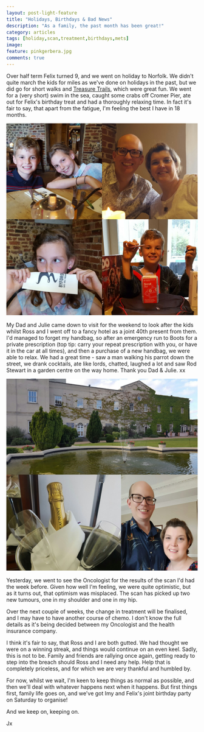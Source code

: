 ```yaml
---
layout: post-light-feature
title: "Holidays, Birthdays & Bad News"
description: "As a family, the past month has been great!"
category: articles
tags: [holiday,scan,treatment,birthdays,mets]
image:
feature: pinkgerbera.jpg
comments: true
---
```


Over half term Felix turned 9, and we went on holiday to Norfolk.  We didn't quite march the kids for miles as we've done on holidays in the past, but we did go for short walks and <a href="https://www.treasuretrails.co.uk/">Treasure Trails</a>, which were great fun.  We went for a (very short) swim in the sea, caught some crabs off Cromer Pier, ate out for Felix's birthday treat and had a thoroughly relaxing time.  In fact it's fair to say, that apart from the fatigue, I'm feeling the best I have in 18 months.

<p class="center">
<img src="/images/norfolkmay2017.jpg" alt="Norfolk Holiday"/>
</p>

My Dad and Julie came down to visit for the weekend to look after the kids whilst Ross and I went off to a fancy hotel as a joint 40th present from them. I'd managed to forget my handbag, so after an emergency run to Boots for a private prescription (top tip: carry your repeat prescription with you, or have it in the car at all times), and then a purchase of a new handbag, we were able to relax.  We had a great time - saw a man walking his parrot down the street, we drank cocktails, ate like lords, chatted, laughed a lot and saw Rod Stewart in a garden centre on the way home.  Thank you Dad & Julie. xx

<p class="center">
<img src="/images/downhall2017.jpg" alt="Down Hall"/>
</p>

Yesterday, we went to see the Oncologist for the results of the scan I'd had the week before.  Given how well I'm feeling, we were quite optimistic, but as it turns out, that optimism was misplaced.  The scan has picked up two new tumours, one in my shoulder and one in my hip.  

Over the next couple of weeks, the change in treatment will be finalised, and I may have to have another course of chemo.  I don't know the full details as it's being decided between my Oncologist and the health insurance company.

I think it's fair to say, that Ross and I are both gutted.  We had thought we were on a winning streak, and things would continue on an even keel.  Sadly, this is not to be.  Family and friends are rallying once again, getting ready to step into the breach should Ross and I need any help. Help that is completely priceless, and for which we are very thankful and humbled by.  

For now, whilst we wait, I'm keen to keep things as normal as possible, and then we'll deal with whatever happens next when it happens.  But first things first, family life goes on, and we've got Imy and Felix's joint birthday party on Saturday to organise!

And we keep on, keeping on.

Jx
